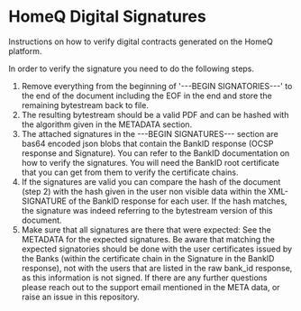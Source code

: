 # HomeQ Digital Signatures

Instructions on how to verify digital contracts generated on the HomeQ platform.

In order to verify the signature you need to do the following steps.


1. Remove everything from the beginning of '---BEGIN SIGNATORIES---' to the end of the document including 
   the EOF in the end and store the remaining bytestream back to file.
2. The resulting bytestream should be a valid PDF and can be hashed with the algorithm given in the METADATA section.
3. The attached signatures in the ---BEGIN SIGNATURES--- section are bas64 encoded json blobs that contain the BankID response (OCSP response and Signature). You can refer to the BankID documentation on how to verify the signatures.
        You will need the BankID root certificate that you can get from them to verify the certificate chains.
4. If the signatures are valid you can compare the hash of the document (step 2) with the hash given in the user non visible data within the XML-SIGNATURE of the BankID response for each user. If the hash matches, the signature was indeed referring to the bytestream version of this document.
5. Make sure that all signatures are there that were expected: See the METADATA for the expected signatures. Be aware that matching the expected signatories should be done with the user certificates issued by the Banks (within the certificate chain in the Signature in the BankID response), not with the users that are listed in the raw bank_id response, as this information is not signed. If there are any further questions please reach out to the support email mentioned in the META data, or raise an issue in this repository.

